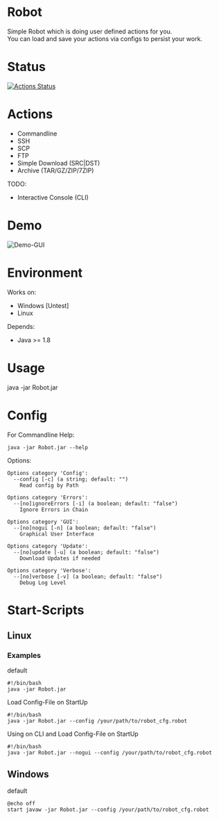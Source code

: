 # Robot

Simple Robot which is doing user defined actions for you. <br>
You can load and save your actions via configs to persist your work.

# Status
[![Actions Status](https://xxx.execute-api.us-west-2.amazonaws.com/production/badge/{fo0}/{Robot})](https://xxx.execute-api.us-west-2.amazonaws.com/production/results/{fo0}/{Robot})

# Actions

* Commandline
* SSH
* SCP
* FTP
* Simple Download (SRC|DST)
* Archive (TAR/GZ/ZIP/7ZIP)

TODO:

* Interactive Console (CLI)


# Demo
![Demo-GUI](https://github.com/fo0/Robot/blob/master/Robot/files/demo-gui-v0-7-3.gif)

# Environment
Works on:
  - Windows [Untest]
  - Linux
  
Depends:
  - Java >= 1.8

# Usage

  java -jar Robot.jar 
  
  
# Config
For Commandline Help:

    java -jar Robot.jar --help

Options:

    Options category 'Config':
      --config [-c] (a string; default: "")
        Read config by Path

    Options category 'Errors':
      --[no]ignoreErrors [-i] (a boolean; default: "false")
        Ignore Errors in Chain

    Options category 'GUI':
      --[no]nogui [-n] (a boolean; default: "false")
        Graphical User Interface

    Options category 'Update':
      --[no]update [-u] (a boolean; default: "false")
        Download Updates if needed

    Options category 'Verbose':
      --[no]verbose [-v] (a boolean; default: "false")
        Debug Log Level


# Start-Scripts

## Linux

### Examples
default


    #!/bin/bash
    java -jar Robot.jar

Load Config-File on StartUp


    #!/bin/bash
    java -jar Robot.jar --config /your/path/to/robot_cfg.robot

Using on CLI and Load Config-File on StartUp


    #!/bin/bash
    java -jar Robot.jar --nogui --config /your/path/to/robot_cfg.robot
    
## Windows
default

    @echo off
    start javaw -jar Robot.jar --config /your/path/to/robot_cfg.robot

